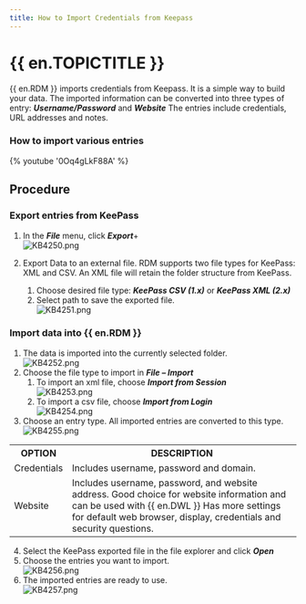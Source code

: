 ```yaml
---
title: How to Import Credentials from Keepass
---
```

# {{ en.TOPICTITLE }}
{{ en.RDM }} imports credentials from Keepass. It is a simple way to build your data. The imported information can be converted into three types of entry: ***Username/Password*** and ***Website*** The entries include credentials, URL addresses and notes.
### How to import various entries
{% youtube '0Oq4gLkF88A' %}  

## Procedure
### Export entries from KeePass
1. In the ***File*** menu, click ***Export***+  
![KB4250.png](/img/en/kb/KB4250.png)
1. Export Data to an external file. RDM supports two file types for KeePass: XML and CSV. An XML file will retain the folder structure from KeePass.  

	1. Choose desired file type: ***KeePass CSV (1.x)*** or ***KeePass XML (2.x)***
	1. Select path to save the exported file.  
![KB4251.png](/img/en/kb/KB4251.png)
### Import data into {{ en.RDM }}
1. The data is imported into the currently selected folder.  
![KB4252.png](/img/en/kb/KB4252.png)
1. Choose the file type to import in ***File – Import***
	1. To import an xml file, choose ***Import from Session***  
![KB4253.png](/img/en/kb/KB4253.png)
	1. To import a csv file, choose ***Import from Login***  
![KB4254.png](/img/en/kb/KB4254.png)
1. Choose an entry type. All imported entries are converted to this type.  
![KB4255.png](/img/en/kb/KB4255.png)
<table>
	<tr>
		<th>
OPTION
		</th>
		<th>
DESCRIPTION
		</th>
	</tr>
	<tr>
		<td>
Credentials
		</td>
		<td>
Includes username, password and domain.
		</td>
	</tr>
	<tr>
		<td>
Website
		</td>
		<td>
Includes username, password, and website address. Good choice for website information and can be used with {{ en.DWL }} Has more settings for default web browser, display, credentials and security questions.
		</td>
	</tr>
</table>

4. Select the KeePass exported file in the file explorer and click ***Open***
1. Choose the entries you want to import.  
![KB4256.png](/img/en/kb/KB4256.png)
1. The imported entries are ready to use.  
![KB4257.png](/img/en/kb/KB4257.png)
